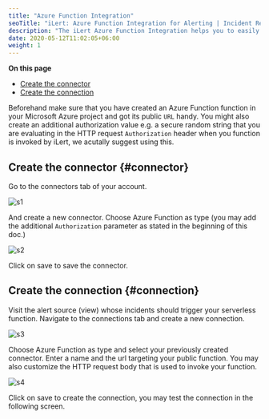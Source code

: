 ```yaml
---
title: "Azure Function Integration"
seoTitle: "iLert: Azure Function Integration for Alerting | Incident Response | Uptime"
description: "The iLert Azure Function Integration helps you to easily connect iLert with Azure Function."
date: 2020-05-12T11:02:05+06:00
weight: 1
---
```


**On this page**

* [Create the connector](#connector)
* [Create the connection](#connection)

Beforehand make sure that you have created an Azure Function function in your Microsoft Azure project and got its public `URL` handy. You might also create an additional authorization value e.g. a secure random string that you are evaluating in the HTTP request `Authorization` header when you function is invoked by iLert, we acutally suggest using this.

## Create the connector {#connector}

Go to the connectors tab of your account.

![s1](s1.png "image")

And create a new connector.
Choose Azure Function as type (you may add the additional `Authorization` parameter as stated in the beginning of this doc.)

![s2](s2.png "image")

Click on save to save the connector.

## Create the connection {#connection}

Visit the alert source (view) whose incidents should trigger your serverless function. Navigate to the connections tab and create a new connection.

![s3](s3.png "image")

Choose Azure Function as type and select your previously created connector.
Enter a name and the url targeting your public function.
You may also customize the HTTP request body that is used to invoke your function.

![s4](s4.png "image")

Click on save to create the connection, you may test the connection in the following screen.
